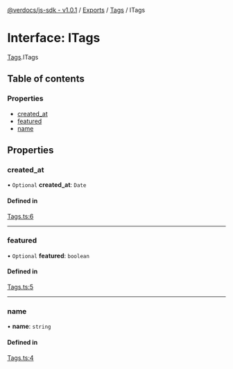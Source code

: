 [@verdocs/js-sdk - v1.0.1](../README.md) / [Exports](../modules.md) / [Tags](../modules/Tags.md) / ITags

# Interface: ITags

[Tags](../modules/Tags.md).ITags

## Table of contents

### Properties

- [created_at](Tags.ITags.md#created_at)
- [featured](Tags.ITags.md#featured)
- [name](Tags.ITags.md#name)

## Properties

### created\_at

• `Optional` **created\_at**: `Date`

#### Defined in

[Tags.ts:6](https://github.com/Verdocs/js-sdk/blob/main/src/Tags.ts#L6)

___

### featured

• `Optional` **featured**: `boolean`

#### Defined in

[Tags.ts:5](https://github.com/Verdocs/js-sdk/blob/main/src/Tags.ts#L5)

___

### name

• **name**: `string`

#### Defined in

[Tags.ts:4](https://github.com/Verdocs/js-sdk/blob/main/src/Tags.ts#L4)
